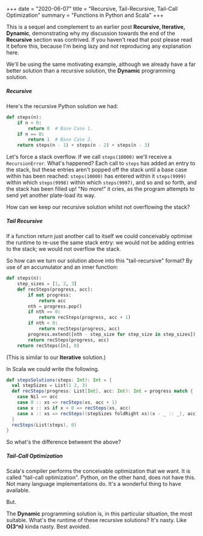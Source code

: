 +++
date = "2020-06-07"
title = "Recursive, Tail-Recursive, Tail-Call Optimization"
summary = "Functions in Python and Scala"
+++

This is a sequel and complement to an earlier post __Recursive, Iterative, Dynamic__, demonstrating why my discussion towards the end of the __Recursive__ section was contrived. If you haven't read that post please read it before this, because I'm being lazy and not reproducing any explanation here.

We'll be using the same motivating example, although we already have a far better solution than a recursive solution, the __Dynamic__ programming solution.

##### Recursive 
Here's the recursive Python solution we had:

```python
def steps(n):
    if n < 0:
        return 0  # Base Case 1.
    if n == 0:
        return 1  # Base Case 2.
    return steps(n - 1) + steps(n - 2) + steps(n - 3)
```

Let's force a stack overflow. If we call `steps(10000)` we'll receive a `RecursionError`. What's happened? Each call to `steps` has added an entry to the stack, but these entries aren't popped off the stack until a base case within has been reached: `steps(10000)` has entered within it `steps(9999)` within which `steps(9998)` within which `steps(9997)`, and so and so forth, and the stack has been filled up! "No more!" it cries, as the program attempts to send yet another plate-load its way.

How can we keep our recursive solution whilst not overflowing the stack?

##### Tail Recursive 

If a function return just another call to itself we could conceivably optimise the runtime to re-use the same stack entry: we would not be adding entries to the stack; we would not overflow the stack.

So how can we turn our solution above into this "tail-recursive" format? By use of an accumulator and an inner function:

```python
def steps(n):
    step_sizes = [1, 2, 3]
    def recSteps(progress, acc):
        if not progress:
            return acc
        nth = progress.pop()
        if nth == 0:
            return recSteps(progress, acc + 1)
        if nth < 0:
            return recSteps(progress, acc)
        progress.extend([nth - step_size for step_size in step_sizes])
        return recSteps(progress, acc)
    return recSteps([n], 0)
```

(This is similar to our __Iterative__ solution.)

In Scala we could write the following.

```scala
def stepsSolutions(steps: Int): Int = {
  val stepSizes = List(1 2, 3)
  def recSteps(progress: List[Int], acc: Int): Int = progress match {
    case Nil => acc
    case 0 :: xs => recSteps(xs, acc + 1)
    case x :: xs if x < 0 => recSteps(xs, acc)
    case x :: xs => recSteps((stepSizes foldRight xs)(x - _ :: _), acc)
  }
  recSteps(List(steps), 0)
}
```

So what's the difference betweent the above?

##### Tail-Call Optimization

Scala's compiler performs the conceivable optimization that we want. It is called "tail-call optimization". Python, on the other hand, does not have this. Not many language implementations do. It's a wonderful thing to have available.

But.

The __Dynamic__ programming solution is, in this particular situation, the most suitable. What's the runtime of these recursive solutions? It's nasty. Like **O(3^n)** kinda nasty. Best avoided.
